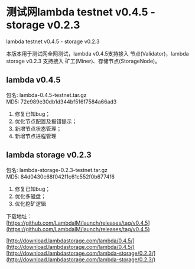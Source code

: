 # 测试网lambda testnet v0.4.5 - storage v0.2.3

lambda testnet v0.4.5 - storage v0.2.3

本版本用于测试网全网测试，lambda v0.4.5支持接入 节点(Validator)，lambda storage v0.2.3 支持接入 矿工(Miner)、存储节点(StorageNode)。

## lambda v0.4.5
包名: lambda-0.4.5-testnet.tar.gz  
MD5: 72e989e30db1d344bf516f7584a66ad3

1. 修复已知bug；  
2. 优化节点配置及报错提示；  
3. 新增节点状态管理；
4. 新增节点进程管理

## lambda storage v0.2.3  
包名: lambda-storage-0.2.3-testnet.tar.gz  
MD5: 84d0430c68f042f1c61c552f0b6774f6  
1. 修复已知bug；
2. 优化多磁盘；
3. 优化挖矿逻辑


下载地址：  
[https://github.com/LambdaIM/launch/releases/tag/v0.4.5](https://github.com/LambdaIM/launch/releases/tag/v0.4.5)

[http://download.lambdastorage.com/lambda/0.4.5/](http://download.lambdastorage.com/lambda/0.4.5/)
[http://download.lambdastorage.com/lambda-storage/0.2.3/](http://download.lambdastorage.com/lambda-storage/0.2.3/)


